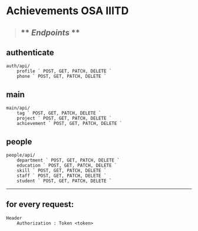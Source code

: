 # Achievements OSA IIITD

> ## ** *Endpoints* **

## authenticate
    auth/api/
        profile ` POST, GET, PATCH, DELETE `
        phone ` POST, GET, PATCH, DELETE `

## main
    main/api/
        tag ` POST, GET, PATCH, DELETE `
        project ` POST, GET, PATCH, DELETE `
        achievement ` POST, GET, PATCH, DELETE `

## people
    people/api/
        department ` POST, GET, PATCH, DELETE `
        education ` POST, GET, PATCH, DELETE `
        skill ` POST, GET, PATCH, DELETE `
        staff ` POST, GET, PATCH, DELETE `
        student ` POST, GET, PATCH, DELETE `

<hr>

## for every request:
    Header
        Authorization : Token <token>